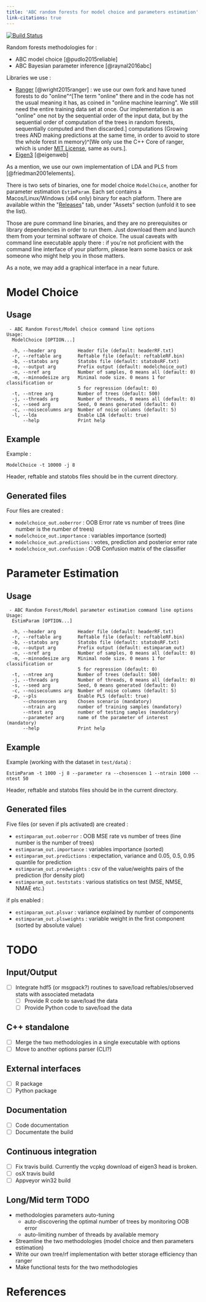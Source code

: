 ```yaml
---
title: 'ABC random forests for model choice and parameters estimation'
link-citations: true
---
```


<!-- pandoc -f markdown README-ORIG.md -t gfm -o README.md --bibliography=ref.bib -s --toc --toc-depth=1 -->

[![Build Status](https://travis-ci.com/fradav/abcranger.svg)](https://travis-ci.com/fradav/abcranger)

Random forests methodologies for :

- ABC model choice [@pudlo2015reliable]
- ABC Bayesian parameter inference [@raynal2016abc]

Libraries we use :

- [Ranger](https://github.com/imbs-hl/ranger) [@wright2015ranger] : we use our own fork and have tuned forests to do "online"^[The term "online" there and in the code has not the usual meaning it has, as coined in "online machine learning". We still need the entire training data set at once. Our implementation is an "online" one not by the sequential order of the input data, but by the sequential order of computation of the trees in random forests, sequentially computed and then discarded.] computations (Growing trees AND making predictions at the same time, in order to avoid to store the whole forest in memory)^[We only use the C++ Core of ranger, which is under [MIT License](https://raw.githubusercontent.com/imbs-hl/ranger/master/cpp_version/COPYING), same as ours.].
- [Eigen3](http://eigen.tuxfamily.org) [@eigenweb]


As a mention, we use our own implementation of LDA and PLS from [@friedman2001elements].

There is two sets of binaries, one for model choice ```ModelChoice```, another for parameter estimation ```EstimParam```. Each set contains a Macos/Linux/Windows (x64 only) binary for each platform.
There are available within the "[Releases](https://github.com/fradav/abcranger/releases)" tab, under "Assets" section (unfold it to see the list).

Those are pure command line binaries, and they are no prerequisites or library dependencies in order to run them. Just download them and launch them from your terminal software of choice. The usual caveats with command line executable apply there : if you're not proficient with the command line interface of your platform, please learn some basics or ask someone who might help you in those matters. 

As a note, we may add a graphical interface in a near future.

# Model Choice

## Usage
```text
 - ABC Random Forest/Model choice command line options
Usage:
  ModelChoice [OPTION...]

  -h, --header arg        Header file (default: headerRF.txt)
  -r, --reftable arg      Reftable file (default: reftableRF.bin)
  -b, --statobs arg       Statobs file (default: statobsRF.txt)
  -o, --output arg        Prefix output (default: modelchoice_out)
  -n, --nref arg          Number of samples, 0 means all (default: 0)
  -m, --minnodesize arg   Minimal node size. 0 means 1 for classification or
                          5 for regression (default: 0)
  -t, --ntree arg         Number of trees (default: 500)
  -j, --threads arg       Number of threads, 0 means all (default: 0)
  -s, --seed arg          Seed, 0 means generated (default: 0)
  -c, --noisecolumns arg  Number of noise columns (default: 5)
  -l, --lda               Enable LDA (default: true)
      --help              Print help
```

## Example
Example :

`ModelChoice -t 10000 -j 8`

Header, reftable and statobs files should be in the current directory.

## Generated files
Four files are created :

- `modelchoice_out.ooberror` : OOB Error rate vs number of trees (line number is the number of trees)
- `modelchoice_out.importance` : variables importance (sorted)
- `modelchoice_out.predictions` : votes, prediction and posterior error rate
- `modelchoice_out.confusion` : OOB Confusion matrix of the classifier

# Parameter Estimation

## Usage
```text
 - ABC Random Forest/Model parameter estimation command line options
Usage:
  EstimParam [OPTION...]

  -h, --header arg        Header file (default: headerRF.txt)
  -r, --reftable arg      Reftable file (default: reftableRF.bin)
  -b, --statobs arg       Statobs file (default: statobsRF.txt)
  -o, --output arg        Prefix output (default: estimparam_out)
  -n, --nref arg          Number of samples, 0 means all (default: 0)
  -m, --minnodesize arg   Minimal node size. 0 means 1 for classification or
                          5 for regression (default: 0)
  -t, --ntree arg         Number of trees (default: 500)
  -j, --threads arg       Number of threads, 0 means all (default: 0)
  -s, --seed arg          Seed, 0 means generated (default: 0)
  -c, --noisecolumns arg  Number of noise columns (default: 5)
  -p, --pls               Enable PLS (default: true)
      --chosenscen arg    Chosen scenario (mandatory)
      --ntrain arg        number of training samples (mandatory)
      --ntest arg         number of testing samples (mandatory)
      --parameter arg     name of the parameter of interest (mandatory)
      --help              Print help
```

## Example
Example (working with the dataset in `test/data`) :

`EstimParam -t 1000 -j 8 --parameter ra --chosenscen 1 --ntrain 1000 --ntest 50`

Header, reftable and statobs files should be in the current directory.

## Generated files
Five files (or seven if pls activated) are created :

- `estimparam_out.ooberror` : OOB MSE rate vs number of trees (line number is the number of trees)
- `estimparam_out.importance` : variables importance (sorted)
- `estimparam_out.predictions` : expectation, variance and 0.05, 0.5, 0.95 quantile for prediction
- `estimparam_out.predweights` : csv of the value/weights pairs of the prediction (for density plot)
- `estimparam_out.teststats` : various statistics on test (MSE, NMSE, NMAE etc.)

if pls enabled :

- `estimparam_out.plsvar` : variance explained by number of components
- `estimparam_out.plsweights` : variable weight in the first component (sorted by absolute value)

# TODO

## Input/Output

- [ ] Integrate hdf5 (or msgpack?) routines to save/load reftables/observed stats with associated metadata
  - [ ] Provide R code to save/load the data
  - [ ]  Provide Python code to save/load the data

## C++ standalone

- [ ] Merge the two methodologies in a single executable with options
- [ ] Move to another options parser (CLI?)

## External interfaces

- [ ] R package
- [ ] Python package
  
## Documentation

- [ ] Code documentation
- [ ] Documentate the build

## Continuous integration

- [ ] Fix travis build. Currently the vcpkg download of eigen3 head is broken.
- [ ] osX travis build
- [ ] Appveyor win32 build

## Long/Mid term TODO

- methodologies parameters auto-tuning
  - auto-discovering the optimal number of trees by monitoring OOB error
  - auto-limiting number of threads by available memory
- Streamline the two methodologies (model choice and then parameters estimation)
- Write our own tree/rf implementation with better storage efficiency than ranger
- Make functional tests for the two methodologies

# References
